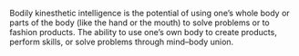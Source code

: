 Bodily kinesthetic intelligence is the potential of using one’s whole body or parts of the body (like the hand or the mouth) to solve problems or to fashion products.
The ability to use one’s own body to create products, perform skills, or solve problems through mind–body union.